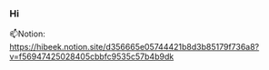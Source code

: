 ### Hi

📫Notion: https://hibeek.notion.site/d356665e05744421b8d3b85179f736a8?v=f56947425028405cbbfc9535c57b4b9dk

